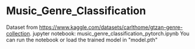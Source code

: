 # Music_Genre_Classification

Dataset from https://www.kaggle.com/datasets/carlthome/gtzan-genre-collection.
jupyter notebook: music_genre_classification_pytorch.ipynb
You can run the notebook or load the trained model in "model.pth"
